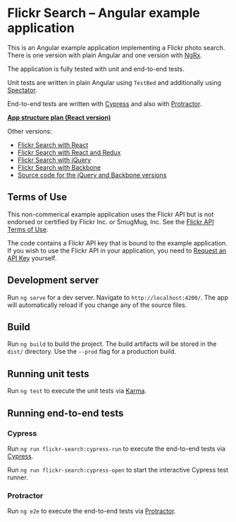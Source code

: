 # Flickr Search – Angular example application

This is an Angular example application implementing a Flickr photo search. There is one version with plain Angular and one version with [NgRx](https://ngrx.io/).

The application is fully tested with unit and end-to-end tests.

Unit tests are written in plain Angular using `TestBed` and additionally using [Spectator](https://github.com/ngneat/spectator).

End-to-end tests are written with [Cypress](https://www.cypress.io/) and also with [Protractor](http://www.protractortest.org/).

**[App structure plan (React version)](https://github.com/molily/learning-react/tree/master/5-flickr-search)**

Other versions:

- [Flickr Search with React](https://github.com/molily/learning-react/tree/master/5-flickr-search)
- [Flickr Search with React and Redux](https://github.com/molily/learning-react/tree/master/7-flickr-search-redux)
- [Flickr Search with jQuery](https://molily.de/javascript-introduction/flickr-jquery.html)
- [Flickr Search with Backbone](https://molily.de/javascript-introduction/flickr-backbone.html)
- [Source code for the jQuery and Backbone versions](https://github.com/molily/molily.de/tree/master/javascript-introduction)

## Terms of Use

This non-commerical example application uses the Flickr API but is not endorsed or certified by Flickr Inc. or SmugMug, Inc. See the [Flickr API Terms of Use](https://www.flickr.com/help/terms/api).

The code contains a Flickr API key that is bound to the example application. If you wish to use the Flickr API in your application, you need to [Request an API Key](https://www.flickr.com/services/apps/create/) yourself.

## Development server

Run `ng serve` for a dev server. Navigate to `http://localhost:4200/`. The app will automatically reload if you change any of the source files.

## Build

Run `ng build` to build the project. The build artifacts will be stored in the `dist/` directory. Use the `--prod` flag for a production build.

## Running unit tests

Run `ng test` to execute the unit tests via [Karma](https://karma-runner.github.io).

## Running end-to-end tests

### Cypress

Run `ng run flickr-search:cypress-run` to execute the end-to-end tests via [Cypress](https://www.cypress.io/).

Run `ng run flickr-search:cypress-open` to start the interactive Cypress test runner.

### Protractor

Run `ng e2e` to execute the end-to-end tests via [Protractor](http://www.protractortest.org/).
